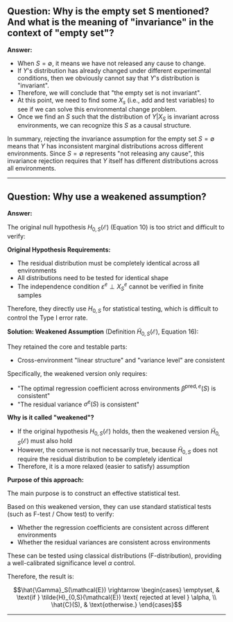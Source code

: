 ## Question: Why is the empty set S mentioned? And what is the meaning of "invariance" in the context of "empty set"?

**Answer:** 
- When $S = \emptyset$, it means we have not released any cause to change.
- If $Y$'s distribution has already changed under different experimental conditions, then we obviously cannot say that $Y$'s distribution is "invariant".
- Therefore, we will conclude that "the empty set is not invariant".
- At this point, we need to find some $X_s$ (i.e., add and test variables) to see if we can solve this environmental change problem.
- Once we find an $S$ such that the distribution of $Y|X_S$ is invariant across environments, we can recognize this $S$ as a causal structure.

In summary, rejecting the invariance assumption for the empty set $S = \emptyset$ means that $Y$ has inconsistent marginal distributions across different environments. Since $S = \emptyset$ represents "not releasing any cause", this invariance rejection requires that $Y$ itself has different distributions across all environments.

---
## Question: Why use a weakened assumption?

**Answer:**

The original null hypothesis $H_{0,S}(\mathcal{E})$ (Equation 10) is too strict and difficult to verify:

**Original Hypothesis Requirements:**
- The residual distribution must be completely identical across all environments
- All distributions need to be tested for identical shape
- The independence condition $\varepsilon^e \perp X_S^e$ cannot be verified in finite samples

Therefore, they directly use $H_{0,S}$ for statistical testing, which is difficult to control the Type I error rate.

**Solution: Weakened Assumption** (Definition $\tilde{H}_{0,S}(\mathcal{E})$, Equation 16):

They retained the core and testable parts:
- Cross-environment "linear structure" and "variance level" are consistent

Specifically, the weakened version only requires:
- "The optimal regression coefficient across environments $\beta^{\text{pred},e}(S)$ is consistent"
- "The residual variance $\sigma^e(S)$ is consistent"

**Why is it called "weakened"?**
- If the original hypothesis $H_{0,S}(\mathcal{E})$ holds, then the weakened version $\tilde{H}_{0,S}(\mathcal{E})$ must also hold
- However, the converse is not necessarily true, because $\tilde{H}_{0,S}$ does not require the residual distribution to be completely identical
- Therefore, it is a more relaxed (easier to satisfy) assumption

**Purpose of this approach:**

The main purpose is to construct an effective statistical test.

Based on this weakened version, they can use standard statistical tests (such as F-test / Chow test) to verify:
- Whether the regression coefficients are consistent across different environments
- Whether the residual variances are consistent across environments

These can be tested using classical distributions (F-distribution), providing a well-calibrated significance level $\alpha$ control.

Therefore, the result is:

$$\hat{\Gamma}_S(\mathcal{E}) \rightarrow \begin{cases} \emptyset, & \text{if } \tilde{H}_{0,S}(\mathcal{E}) \text{ rejected at level } \alpha, \\ \hat{C}(S), & \text{otherwise.} \end{cases}$$

---
